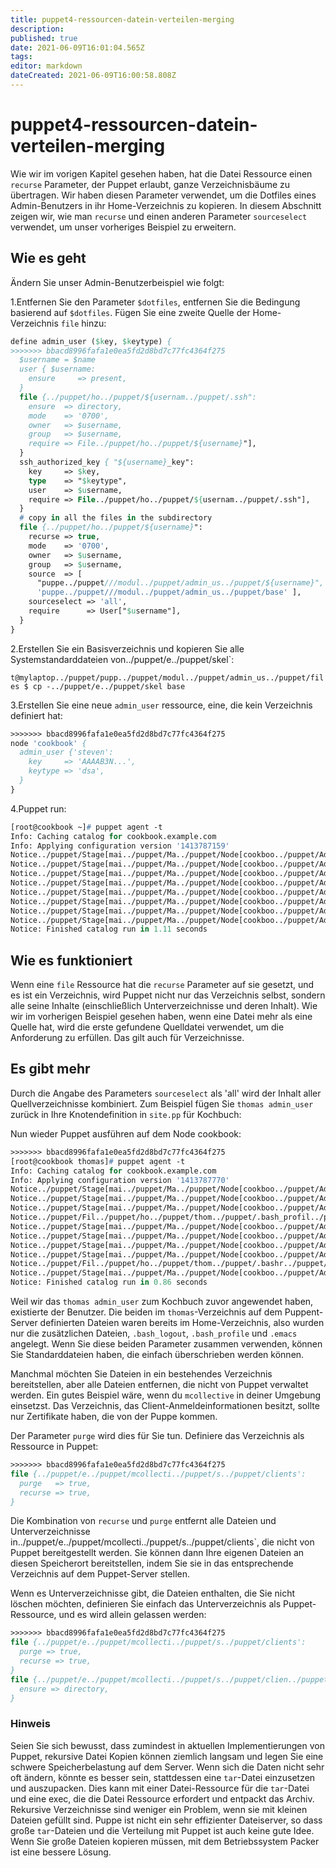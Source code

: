 ```yaml
---
title: puppet4-ressourcen-datein-verteilen-merging
description: 
published: true
date: 2021-06-09T16:01:04.565Z
tags: 
editor: markdown
dateCreated: 2021-06-09T16:00:58.808Z
---
```


# puppet4-ressourcen-datein-verteilen-merging

Wie wir im vorigen Kapitel gesehen haben, hat die Datei Ressource einen `recurse` Parameter, der Puppet erlaubt, ganze Verzeichnisbäume zu übertragen. Wir haben diesen Parameter verwendet, um die Dotfiles eines Admin-Benutzers in ihr Home-Verzeichnis zu kopieren. In diesem Abschnitt zeigen wir, wie man `recurse` und einen anderen Parameter `sourceselect` verwendet, um unser vorheriges Beispiel zu erweitern.

## Wie es geht

Ändern Sie unser Admin-Benutzerbeispiel wie folgt:

1.Entfernen Sie den Parameter `$dotfiles`, entfernen Sie die Bedingung basierend auf `$dotfiles`. Fügen Sie eine zweite Quelle der Home-Verzeichnis `file` hinzu:

```pp
define admin_user ($key, $keytype) {
>>>>>>> bbacd8996fafa1e0ea5fd2d8bd7c77fc4364f275
  $username = $name
  user { $username:
    ensure     => present,
  }
  file {../puppet/ho../puppet/${usernam../puppet/.ssh":
    ensure  => directory,
    mode    => '0700',
    owner   => $username,
    group   => $username,
    require => File../puppet/ho../puppet/${username}"],
  }
  ssh_authorized_key { "${username}_key":
    key     => $key,
    type    => "$keytype",
    user    => $username,
    require => File../puppet/ho../puppet/${usernam../puppet/.ssh"],
  }
  # copy in all the files in the subdirectory
  file {../puppet/ho../puppet/${username}":
    recurse => true,
    mode    => '0700',
    owner   => $username,
    group   => $username,
    source  => [
      "puppe../puppet///modul../puppet/admin_us../puppet/${username}",
      'puppe../puppet///modul../puppet/admin_us../puppet/base' ],
    sourceselect => 'all',
    require      => User["$username"],
  }
}

```

2.Erstellen Sie ein Basisverzeichnis und kopieren Sie alle Systemstandarddateien von../puppet/e../puppet/skel`:

`t@mylaptop../puppet/pupp../puppet/modul../puppet/admin_us../puppet/files $ cp -../puppet/e../puppet/skel base`

3.Erstellen Sie eine neue `admin_user` ressource, eine, die kein Verzeichnis definiert hat:

```pp
>>>>>>> bbacd8996fafa1e0ea5fd2d8bd7c77fc4364f275
node 'cookbook' {
  admin_user {'steven':
    key     => 'AAAAB3N...',
    keytype => 'dsa',
  }
}
```

4.Puppet run:

```pp
[root@cookbook ~]# puppet agent -t
Info: Caching catalog for cookbook.example.com
Info: Applying configuration version '1413787159'
Notice../puppet/Stage[mai../puppet/Ma../puppet/Node[cookboo../puppet/Admin_user[steve../puppet/User[steve../puppet/ensure: created
Notice../puppet/Stage[mai../puppet/Ma../puppet/Node[cookboo../puppet/Admin_user[steve../puppet/Fil../puppet/ho../puppet/steve../puppet/ensure: created
Notice../puppet/Stage[mai../puppet/Ma../puppet/Node[cookboo../puppet/Admin_user[steve../puppet/Fil../puppet/ho../puppet/stev../puppet/.bash_logou../puppet/ensure: defined content as '{md5}6a5bc1cc5f80a48b540bc09d082b5855'
Notice../puppet/Stage[mai../puppet/Ma../puppet/Node[cookboo../puppet/Admin_user[steve../puppet/Fil../puppet/ho../puppet/stev../puppet/.emac../puppet/ensure: defined content as '{md5}de7ee35f4058681a834a99b5d1b048b3'
Notice../puppet/Stage[mai../puppet/Ma../puppet/Node[cookboo../puppet/Admin_user[steve../puppet/Fil../puppet/ho../puppet/stev../puppet/.bashr../puppet/ensure: defined content as '{md5}2f8222b4f275c4f18e69c34f66d2631b'
Notice../puppet/Stage[mai../puppet/Ma../puppet/Node[cookboo../puppet/Admin_user[steve../puppet/Fil../puppet/ho../puppet/stev../puppet/.bash_profil../puppet/ensure: defined content as '{md5}f939eb71a81a9da364410b799e817202'
Notice../puppet/Stage[mai../puppet/Ma../puppet/Node[cookboo../puppet/Admin_user[steve../puppet/Fil../puppet/ho../puppet/stev../puppet/.ss../puppet/ensure: created
Notice../puppet/Stage[mai../puppet/Ma../puppet/Node[cookboo../puppet/Admin_user[steve../puppet/Ssh_authorized_key[steven_ke../puppet/ensure: created
Notice: Finished catalog run in 1.11 seconds
```

## Wie es funktioniert

Wenn eine `file` Ressource hat die `recurse` Parameter auf sie gesetzt, und es ist ein Verzeichnis, wird Puppet nicht nur das Verzeichnis selbst, sondern alle seine Inhalte (einschließlich Unterverzeichnisse und deren Inhalt). Wie wir im vorherigen Beispiel gesehen haben, wenn eine Datei mehr als eine Quelle hat, wird die erste gefundene Quelldatei verwendet, um die Anforderung zu erfüllen. Das gilt auch für Verzeichnisse.

## Es gibt mehr

Durch die Angabe des Parameters `sourceselect` als 'all' wird der Inhalt aller Quellverzeichnisse kombiniert. Zum Beispiel fügen Sie `thomas admin_user` zurück in Ihre Knotendefinition in `site.pp` für Kochbuch:

Nun wieder Puppet ausführen auf dem Node cookbook:

```pp
>>>>>>> bbacd8996fafa1e0ea5fd2d8bd7c77fc4364f275
[root@cookbook thomas]# puppet agent -t
Info: Caching catalog for cookbook.example.com
Info: Applying configuration version '1413787770'
Notice../puppet/Stage[mai../puppet/Ma../puppet/Node[cookboo../puppet/Admin_user[thoma../puppet/Fil../puppet/ho../puppet/thom../puppet/.bash_profil../puppet/content: content changed '{md5}3e8337f44f84b298a8a99869ae8ca76a' to '{md5}f939eb71a81a9da364410b799e817202'
Notice../puppet/Stage[mai../puppet/Ma../puppet/Node[cookboo../puppet/Admin_user[thoma../puppet/Fil../puppet/ho../puppet/thom../puppet/.bash_profil../puppet/group: group changed 'root' to 'thomas'
Notice../puppet/Stage[mai../puppet/Ma../puppet/Node[cookboo../puppet/Admin_user[thoma../puppet/Fil../puppet/ho../puppet/thom../puppet/.bash_profil../puppet/mode: mode changed '0644' to '0700'
Notice../puppet/Fil../puppet/ho../puppet/thom../puppet/.bash_profil../puppet/seluser: seluser changed 'system_u' to 'unconfined_u'
Notice../puppet/Stage[mai../puppet/Ma../puppet/Node[cookboo../puppet/Admin_user[thoma../puppet/Fil../puppet/ho../puppet/thom../puppet/.bash_logou../puppet/ensure: defined content as '{md5}6a5bc1cc5f80a48b540bc09d082b5855'
Notice../puppet/Stage[mai../puppet/Ma../puppet/Node[cookboo../puppet/Admin_user[thoma../puppet/Fil../puppet/ho../puppet/thom../puppet/.bashr../puppet/content: content changed '{md5}db2a20b2b9cdf36cca1ca4672622ddd2' to '{md5}033c3484e4b276e0641becc3aa268a3a'
Notice../puppet/Stage[mai../puppet/Ma../puppet/Node[cookboo../puppet/Admin_user[thoma../puppet/Fil../puppet/ho../puppet/thom../puppet/.bashr../puppet/group: group changed 'root' to 'thomas'
Notice../puppet/Stage[mai../puppet/Ma../puppet/Node[cookboo../puppet/Admin_user[thoma../puppet/Fil../puppet/ho../puppet/thom../puppet/.bashr../puppet/mode: mode changed '0644' to '0700'
Notice../puppet/Fil../puppet/ho../puppet/thom../puppet/.bashr../puppet/seluser: seluser changed 'system_u' to 'unconfined_u'
Notice../puppet/Stage[mai../puppet/Ma../puppet/Node[cookboo../puppet/Admin_user[thoma../puppet/Fil../puppet/ho../puppet/thom../puppet/.emac../puppet/ensure: defined content as '{md5}de7ee35f4058681a834a99b5d1b048b3'
Notice: Finished catalog run in 0.86 seconds
```

Weil wir das `thomas admin_user` zum Kochbuch zuvor angewendet haben, existierte der Benutzer. Die beiden im `thomas`-Verzeichnis auf dem Puppent-Server definierten Dateien waren bereits im Home-Verzeichnis, also wurden nur die zusätzlichen Dateien, `.bash_logout`, `.bash_profile` und `.emacs` angelegt. Wenn Sie diese beiden Parameter zusammen verwenden, können Sie Standarddateien haben, die einfach überschrieben werden können.

Manchmal möchten Sie Dateien in ein bestehendes Verzeichnis bereitstellen, aber alle Dateien entfernen, die nicht von Puppet verwaltet werden. Ein gutes Beispiel wäre, wenn du `mcollective` in deiner Umgebung einsetzst. Das Verzeichnis, das Client-Anmeldeinformationen besitzt, sollte nur Zertifikate haben, die von der Puppe kommen.

Der Parameter `purge` wird dies für Sie tun. Definiere das Verzeichnis als Ressource in Puppet:

```pp
>>>>>>> bbacd8996fafa1e0ea5fd2d8bd7c77fc4364f275
file {../puppet/e../puppet/mcollecti../puppet/s../puppet/clients':
  purge   => true,
  recurse => true,
}
```

Die Kombination von `recurse` und `purge` entfernt alle Dateien und Unterverzeichnisse in../puppet/e../puppet/mcollecti../puppet/s../puppet/clients`, die nicht von Puppet bereitgestellt werden. Sie können dann Ihre eigenen Dateien an diesen Speicherort bereitstellen, indem Sie sie in das entsprechende Verzeichnis auf dem Puppet-Server stellen.

Wenn es Unterverzeichnisse gibt, die Dateien enthalten, die Sie nicht löschen möchten, definieren Sie einfach das Unterverzeichnis als Puppet-Ressource, und es wird allein gelassen werden:

```pp
>>>>>>> bbacd8996fafa1e0ea5fd2d8bd7c77fc4364f275
file {../puppet/e../puppet/mcollecti../puppet/s../puppet/clients':
  purge => true,
  recurse => true,
}
file {../puppet/e../puppet/mcollecti../puppet/s../puppet/clien../puppet/local':
  ensure => directory,
}
```

### Hinweis

Seien Sie sich bewusst, dass zumindest in aktuellen Implementierungen von Puppet, rekursive Datei Kopien können ziemlich langsam und legen Sie eine schwere Speicherbelastung auf dem Server. Wenn sich die Daten nicht sehr oft ändern, könnte es besser sein, stattdessen eine `tar`-Datei einzusetzen und auszupacken. Dies kann mit einer Datei-Ressource für die `tar`-Datei und eine exec, die die Datei Ressource erfordert und entpackt das Archiv. Rekursive Verzeichnisse sind weniger ein Problem, wenn sie mit kleinen Dateien gefüllt sind. Puppe ist nicht ein sehr effizienter Dateiserver, so dass große `tar`-Dateien und die Verteilung mit Puppet ist auch keine gute Idee. Wenn Sie große Dateien kopieren müssen, mit dem Betriebssystem Packer ist eine bessere Lösung.
